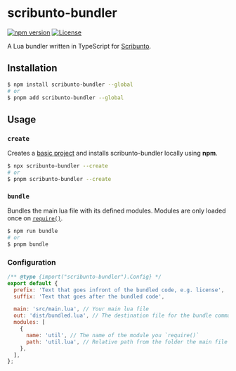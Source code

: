 # scribunto-bundler

[![npm version](https://badge.fury.io/js/scribunto-bundler.svg)](https://badge.fury.io/js/scribunto-bundler)
[![License](https://img.shields.io/badge/license-MIT-blue.svg)](https://opensource.org/licenses/MIT)

A Lua bundler written in TypeScript for [Scribunto](https://www.mediawiki.org/wiki/Extension:Scribunto).

## Installation

```bash
$ npm install scribunto-bundler --global
# or
$ pnpm add scribunto-bundler --global
```

## Usage

### `create`

Creates a [basic project](https://github.com/ari-party/scribunto-bundler/tree/main/templates/create) and installs scribunto-bundler locally using **npm**.

```bash
$ npx scribunto-bundler --create
# or
$ pnpm scribunto-bundler --create
```

### `bundle`

Bundles the main lua file with its defined modules. Modules are only loaded once on [`require()`](https://www.lua.org/pil/8.1.html).

```bash
$ npm run bundle
# or
$ pnpm bundle
```

### Configuration

```js
/** @type {import("scribunto-bundler").Config} */
export default {
  prefix: 'Text that goes infront of the bundled code, e.g. license',
  suffix: 'Text that goes after the bundled code',

  main: 'src/main.lua', // Your main lua file
  out: 'dist/bundled.lua', // The destination file for the bundle command
  modules: [
    {
      name: 'util', // The name of the module you `require()`
      path: 'util.lua', // Relative path from the folder the main file is in (e.g.: src/main.lua, src/util.lua)
    },
  ],
};
```
